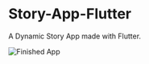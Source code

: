 # Story-App-Flutter

A Dynamic Story App made with Flutter.

![Finished App](https://github.com/londonappbrewery/Images/blob/master/Destini.gif)
